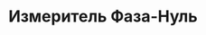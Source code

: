 ---
id: '13'
title: Измеритель Фаза-Нуль
description: Залог 2000 рублей
price: '350'
order: 13
default_thumbnail_image: images/IMG_20210204_151741.jpg
default_original_image: images/IMG_20210204_151741_sm.jpg
category: content/category/06izmer.md
featured: true
layout: product
---